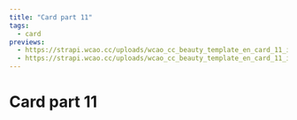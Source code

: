 ```yaml
---
title: "Card part 11"
tags:
  - card
previews:
  - https://strapi.wcao.cc/uploads/wcao_cc_beauty_template_en_card_11_i_Phone_12_Pro_b6a66ea5fb.jpg
  - https://strapi.wcao.cc/uploads/wcao_cc_beauty_template_en_card_11_i_Phone_12_Pro_1_22cec1dec8.jpg
---
```


# Card part 11
